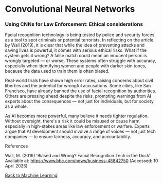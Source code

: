 # Convolutional Neural Networks

### Using CNNs for Law Enforcement: Ethical considerations

Facial recognition technology is being tested by police and security forces as a tool to spot criminals or potential terrorists. In reflecting on the article by Wall (2019), it is clear that while the idea of preventing attacks and saving lives is powerful, it comes with serious ethical risks. What if the system gets it wrong? A false match could mean an innocent person is wrongly targeted — or worse. These systems often struggle with accuracy, especially when identifying women and people with darker skin tones, because the data used to train them is often biased.

Real-world trials have shown high error rates, raising concerns about civil liberties and the potential for wrongful accusations. Some cities, like San Francisco, have already banned the use of facial recognition by authorities. Others are pressing ahead despite the risks, prompting warnings from AI experts about the consequences — not just for individuals, but for society as a whole.

As AI becomes more powerful, many believe it needs tighter regulation. Without oversight, there's a risk it could be misused or cause harm, especially in high-stakes areas like law enforcement or warfare. Experts argue that AI development should involve a range of voices — not just tech companies — to ensure fairness, accuracy, and accountability.

References

Wall, M. (2019) 'Biased and Wrong? Facial Recognition Tech in the Dock' Available at: https://www.bbc.com/news/business-48842750 (Accessed: 10 April 2025)

[Back to Machine Learning](/machine_learning/)